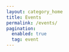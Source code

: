 ```yaml
---
layout: category_home
title: Events
permalink: /events/
pagination:
  enabled: true
  tag: event
---
```

